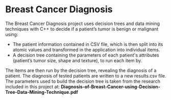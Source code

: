 # Breast Cancer Diagnosis

The Breast Cancer Diagnosis project uses decision trees and data mining techniques with C++ to decide if a patient’s tumor is 
benign or malignant using:
- The patient information contained in CSV file, which is then split into its atomic values and transformed in the application
  into individual items.
- A decision tree containing the parameters of each patient's attributes (patient’s tumor size, shape and texture), to run each
  item by.

The items are then run by the decision tree, revealing the diagnosis of a patient. The diagnosis of tested patients are written to
a new results.csv file. The parameters used to build the decision tree is taken from the research included in this project at: 
**Diagnosis-of-Breast-Cancer-using-Decision-Tree-Data-Mining-Technique.pdf**
